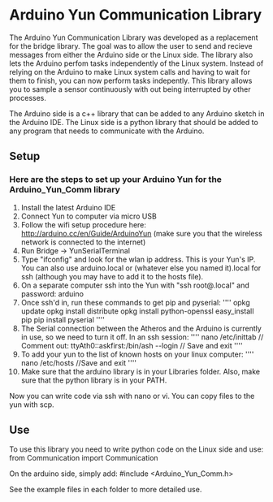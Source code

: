 # Arduino Yun Communication Library
The Arduino Yun Communication Library was developed as a replacement 
for the bridge library.  The goal was to allow the user to send and recieve 
messages from either the Arduino side or the Linux side.  The library also lets the 
Arduino perfom tasks independently of the Linux system.  Instead of relying 
on the Arduino to make Linux system calls and having to wait for them to finish,
you can now perform tasks indepently.  This library allows you to sample a sensor 
continuously with out being interrupted by other processes.

The Arduino side is a c++ library that can be added to any Arduino sketch 
in the Arduino IDE.  The Linux side is a python library that should be added 
to any program that needs to communicate with the Arduino.


## Setup
### Here are the steps to set up your Arduino Yun for the Arduino_Yun_Comm library

1. Install the latest Arduino IDE 
2. Connect Yun to computer via micro USB
3. Follow the wifi setup procedure here: http://arduino.cc/en/Guide/ArduinoYun
(make sure you that the wireless network is connected to the internet)
4. Run Bridge -> YunSerialTerminal
5. Type "ifconfig" and look for the wlan ip address.  This is your Yun's IP. 
 You can also use arduino.local or (whatever else you named it).local for ssh 
(although you may have to add it to the hosts file).
6. On a separate computer ssh into the Yun with "ssh root@<name of yun>.local" and password: arduino
7. Once ssh'd in, run these commands to get pip and pyserial:
''''
    opkg update
    opkg install distribute
    opkg install python-openssl
    easy_install pip
    pip install pyserial
''''
8. The Serial connection between the Atheros and the Arduino is currently in 
use, so we need to turn it off.  In an ssh session:
''''
	nano /etc/inittab
	// Comment out:
	ttyAth0::askfirst:/bin/ash --login
	// Save and exit
''''
9. To add your yun to the list of known hosts on your linux computer:
''''
	nano /etc/hosts
	<ip of Yun> <name of Yun> 
	//Save and exit
''''
10. Make sure that the arduino library is in your Libraries folder.  Also, 
make sure that the python library is in your PATH.

Now you can write code via ssh with nano or vi.  You can copy files to the yun 
with scp. 

## Use
To use this library you need to write python code on the Linux side and use: 
	from Communication import Communication

On the arduino side, simply add:
	#include <Arduino_Yun_Comm.h>

See the example files in each folder to more detailed use.
